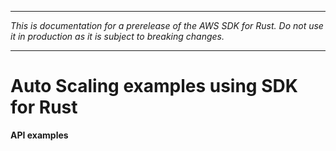 --------

 *This is documentation for a prerelease of the AWS SDK for Rust\. Do not use it in production as it is subject to breaking changes\.* 

--------

# Auto Scaling examples using SDK for Rust<a name="rust_auto-scaling_code_examples"></a>

**API examples**